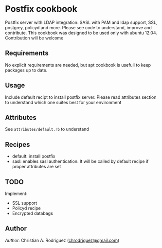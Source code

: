 # Postfix cookbook
Postfix server with LDAP integration: SASL with PAM and ldap support, SSL, postgrey, policyd and more. Please see code to understand, improve and contribute.
This cookbook was designed to be used only with ubuntu 12.04. Contribution will be welcome

## Requirements
No explicit requirements are needed, but apt cookbook is usefull to keep packages up to date.

## Usage
Include default recipt to install postfix server. Please read attributes section to understand which one suites best for your environment

## Attributes
See `attributes/default.rb` to understand 

## Recipes
* default: install postfix
* sasl: enables sasl authentication. It will be called by default recipe if proper attributes are set


## TODO

Implement:
* SSL support
* Policyd recipe
* Encrypted databags

## Author
*Author:* Christian A. Rodriguez (<chrodriguez@gmail.com>)
